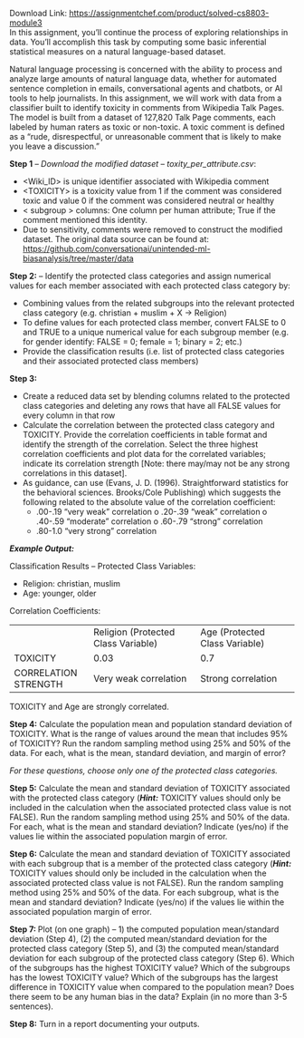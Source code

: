 Download Link: https://assignmentchef.com/product/solved-cs8803-module3
<br>
In this assignment, you’ll continue the process of exploring relationships in data. You’ll accomplish this task by computing some basic inferential statistical measures on a natural language-based dataset.

Natural language processing is concerned with the ability to process and analyze large amounts of natural language data, whether for automated sentence completion in emails, conversational agents and chatbots, or AI tools to help journalists. In this assignment, we will work with data from a classifier built to identify toxicity in comments from Wikipedia Talk Pages. The model is built from a dataset of 127,820 Talk Page comments, each labeled by human raters as toxic or non-toxic. A toxic comment is defined as a “rude, disrespectful, or unreasonable comment that is likely to make you leave a discussion.”

<strong>Step 1</strong> – <em>Download the modified dataset – toxity_per_attribute.csv</em>:

<ul>

 <li>&lt;Wiki_ID&gt; is unique identifier associated with Wikipedia comment</li>

 <li>&lt;TOXICITY&gt; is a toxicity value from 1 if the comment was considered toxic and value 0 if the comment was considered neutral or healthy</li>

 <li>&lt; subgroup &gt; columns: One column per human attribute; True if the comment mentioned this identity.</li>

 <li>Due to sensitivity, comments were removed to construct the modified dataset. The original data source can be found at: <u>https://github.com/conversationai/unintended-ml-biasanalysis/tree/master/data</u></li>

</ul>




<strong>Step 2:</strong> – Identify the protected class categories and assign numerical values for each member associated with each protected class category by:

<ul>

 <li>Combining values from the related subgroups into the relevant protected class category (e.g. christian + muslim + X -&gt; Religion)</li>

 <li>To define values for each protected class member, convert FALSE to 0 and TRUE to a unique numerical value for each subgroup member (e.g. for gender identify: FALSE = 0; female = 1; binary = 2; etc.)</li>

 <li>Provide the classification results (i.e. list of protected class categories and their associated protected class members)</li>

</ul>

<strong>Step 3: </strong>

<ul>

 <li>Create a reduced data set by blending columns related to the protected class categories and deleting any rows that have all FALSE values for every column in that row</li>

 <li>Calculate the correlation between the protected class category and TOXICITY. Provide the correlation coefficients in table format and identify the strength of the correlation. Select the three highest correlation coefficients and plot data for the correlated variables; indicate its correlation strength [Note: there may/may not be any strong correlations in this dataset].</li>

 <li>As guidance, can use (Evans, J. D. (1996). Straightforward statistics for the behavioral sciences. Brooks/Cole Publishing) which suggests the following related to the absolute value of the correlation coefficient:

  <ul>

   <li>.00-.19 “very weak” correlation o .20-.39 “weak” correlation o .40-.59 “moderate” correlation o .60-.79 “strong” correlation</li>

   <li>.80-1.0 “very strong” correlation</li>

  </ul></li>

</ul>




<strong><em>Example Output: </em></strong>




Classification Results – Protected Class Variables:

<ul>

 <li>Religion: christian, muslim</li>

 <li>Age: younger, older</li>

</ul>




Correlation Coefficients:

<table width="563">

 <tbody>

  <tr>

   <td width="132"> </td>

   <td width="227">Religion (Protected Class Variable)</td>

   <td width="204">Age (Protected Class Variable)</td>

  </tr>

  <tr>

   <td width="132">TOXICITY</td>

   <td width="227">0.03</td>

   <td width="204">0.7</td>

  </tr>

  <tr>

   <td width="132">CORRELATION STRENGTH</td>

   <td width="227">Very weak correlation</td>

   <td width="204">Strong correlation</td>

  </tr>

 </tbody>

</table>




TOXICITY and Age are strongly correlated.




<strong> </strong>

<strong> </strong>

<strong>Step 4:</strong> Calculate the population mean and population standard deviation of TOXICITY. What is the range of values around the mean that includes 95% of TOXICITY? Run the random sampling method using 25% and 50% of the data. For each, what is the mean, standard deviation, and margin of error?




<em>For these questions, choose only one of the protected class categories. </em>




<strong>Step 5:</strong> Calculate the mean and standard deviation of TOXICITY associated with the protected class category (<strong><em>Hint:</em></strong> TOXICITY values should only be included in the calculation when the associated protected class value is not FALSE). Run the random sampling method using 25% and 50% of the data. For each, what is the mean and standard deviation? Indicate (yes/no) if the values lie within the associated population margin of error.




<strong>Step 6:</strong> Calculate the mean and standard deviation of TOXICITY associated with each subgroup that is a member of the protected class category (<strong><em>Hint:</em></strong> TOXICITY values should only be included in the calculation when the associated protected class value is not FALSE). Run the random sampling method using 25% and 50% of the data. For each subgroup, what is the mean and standard deviation? Indicate (yes/no) if the values lie within the associated population margin of error.




<strong>Step 7: </strong>Plot (on one graph) – 1) the computed population mean/standard deviation (Step 4), (2) the computed mean/standard deviation for the protected class category (Step 5), and (3) the computed mean/standard deviation for each subgroup of the protected class category (Step 6). Which of the subgroups has the highest TOXICITY value? Which of the subgroups has the lowest TOXICITY value? Which of the subgroups has the largest difference in TOXICITY value when compared to the population mean? Does there seem to be any human bias in the data? Explain (in no more than 3-5 sentences).




<strong>Step 8:</strong> Turn in a report documenting your outputs.


